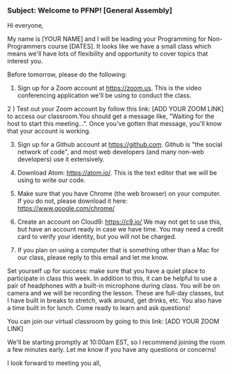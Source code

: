 ### Subject: Welcome to PFNP! [General Assembly]

Hi everyone,

My name is [YOUR NAME] and I will be leading your Programming for Non-Programmers course [DATES]. It looks like we have a small class which means we'll have lots of flexibility and opportunity to cover topics that interest you.

Before tomorrow, please do the following:

1) Sign up for a Zoom account at https://zoom.us. This is the video conferencing application we'll be using to conduct the class. 

2 ) Test out your Zoom account by follow this link: [ADD YOUR ZOOM LINK] to access our classroom.You should get a message like, "Waiting for the host to start this meeting...". Once you've gotten that message, you'll know that your account is working.

3) Sign up for a Github account at https://github.com. 
Github is "the social network of code", and most web developers (and many non-web developers) use it extensively.

4) Download Atom: https://atom.io/. 
This is the text editor that we will be using to write our code.

5) Make sure that you have Chrome (the web browser) on your computer. If you do not, please download it here: https://www.google.com/chrome/

6) Create an account on Cloud9: https://c9.io/
We may not get to use this, but have an account ready in case we have time. You may need a credit card to verify your identity, but you will not be charged.

7) If you plan on using a computer that is something other than a Mac for our class, please reply to this email and let me know.

Set yourself up for success: make sure that you have a quiet place to participate in class this week. In addition to this, it can be helpful to use a pair of headphones with a built-in microphone during class. You will be on camera and we will be recording the lesson. These are full-day classes, but I have built in breaks to stretch, walk around, get drinks, etc. You also have a time built in for lunch. Come ready to learn and ask questions!

You can join our virtual classroom by going to this link: [ADD YOUR ZOOM LINK]

We'll be starting promptly at 10:00am EST, so I recommend joining the room a few minutes early. Let me know if you have any questions or concerns!

I look forward to meeting you all,

